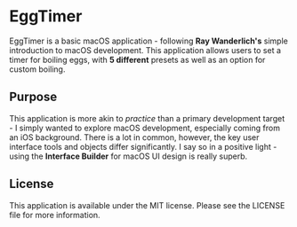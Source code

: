 # EggTimer
EggTimer is a basic macOS application - following **Ray Wanderlich's** simple introduction to macOS development. This application allows users to set a timer for boiling eggs, with **5 different** presets as well as an option for custom boiling.

## Purpose
This application is more akin to *practice* than a primary development target - I simply wanted to explore macOS development, especially coming from an iOS background. There is a lot in common, however, the key user interface tools and objects differ significantly. I say so in a positive light - using the **Interface Builder** for macOS UI design is really superb.

## License
This application is available under the MIT license. Please see the LICENSE file for more information.
